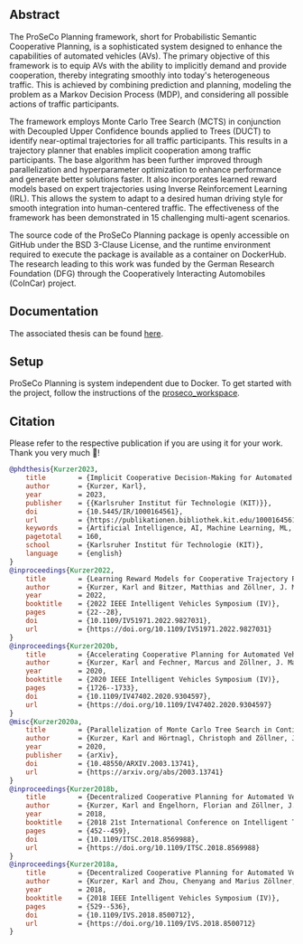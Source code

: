 ## Abstract
The ProSeCo Planning framework, short for Probabilistic Semantic Cooperative Planning, is a sophisticated system designed to enhance the capabilities of automated vehicles (AVs). The primary objective of this framework is to equip AVs with the ability to implicitly demand and provide cooperation, thereby integrating smoothly into today's heterogeneous traffic. This is achieved by combining prediction and planning, modeling the problem as a Markov Decision Process (MDP), and considering all possible actions of traffic participants.

The framework employs Monte Carlo Tree Search (MCTS) in conjunction with Decoupled Upper Confidence bounds applied to Trees (DUCT) to identify near-optimal trajectories for all traffic participants. This results in a trajectory planner that enables implicit cooperation among traffic participants. The base algorithm has been further improved through parallelization and hyperparameter optimization to enhance performance and generate better solutions faster. It also incorporates learned reward models based on expert trajectories using Inverse Reinforcement Learning (IRL). This allows the system to adapt to a desired human driving style for smooth integration into human-centered traffic. The effectiveness of the framework has been demonstrated in 15 challenging multi-agent scenarios.

The source code of the ProSeCo Planning package is openly accessible on GitHub under the BSD 3-Clause License, and the runtime environment required to execute the package is available as a container on DockerHub. The research leading to this work was funded by the German Research Foundation (DFG) through the Cooperatively Interacting Automobiles (CoInCar) project.

## Documentation
The associated thesis can be found [here](https://publikationen.bibliothek.kit.edu/1000164561).

## Setup
ProSeCo Planning is system independent due to Docker. To get started with the project, follow the instructions of the [proseco_workspace](https://github.com/ProSeCo-Planning/proseco_workspace).

## Citation
Please refer to the respective publication if you are using it for your work. Thank you very much 🙂!
```bibtex
@phdthesis{Kurzer2023,
	title        = {Implicit Cooperative Decision-Making for Automated Vehicles},
	author       = {Kurzer, Karl},
	year         = 2023,
	publisher    = {{Karlsruher Institut für Technologie (KIT)}},
	doi          = {10.5445/IR/1000164561},
	url          = {https://publikationen.bibliothek.kit.edu/1000164561},
	keywords     = {Artificial Intelligence, AI, Machine Learning, ML, Automated Vehicles, AVs, Autonomous Driving, AD, Automated Driving, AD, Cooperation, Multi-agent Markov Decision Process, MMDP, Search, Planning, Decision Making, Trajectory Planning, Monte Carlo Tree Search, MCTS, Decoupled Upper Confidence Bound for Trees, DUCT, Inverse Reinforcement Learning, IRL, Hyperparameter Optimization},
	pagetotal    = 160,
	school       = {Karlsruher Institut für Technologie (KIT)},
	language     = {english}
}
@inproceedings{Kurzer2022,
	title        = {Learning Reward Models for Cooperative Trajectory Planning with Inverse Reinforcement Learning and Monte Carlo Tree Search},
	author       = {Kurzer, Karl and Bitzer, Matthias and Zöllner, J. Marius},
	year         = 2022,
	booktitle    = {2022 IEEE Intelligent Vehicles Symposium (IV)},
	pages        = {22--28},
	doi          = {10.1109/IV51971.2022.9827031},
	url          = {https://doi.org/10.1109/IV51971.2022.9827031}
}
@inproceedings{Kurzer2020b,
	title        = {Accelerating Cooperative Planning for Automated Vehicles with Learned Heuristics and Monte Carlo Tree Search},
	author       = {Kurzer, Karl and Fechner, Marcus and Zöllner, J. Marius},
	year         = 2020,
	booktitle    = {2020 IEEE Intelligent Vehicles Symposium (IV)},
	pages        = {1726--1733},
	doi          = {10.1109/IV47402.2020.9304597},
	url          = {https://doi.org/10.1109/IV47402.2020.9304597}
}
@misc{Kurzer2020a,
	title        = {Parallelization of Monte Carlo Tree Search in Continuous Domains},
	author       = {Kurzer, Karl and Hörtnagl, Christoph and Zöllner, J. Marius},
	year         = 2020,
	publisher    = {arXiv},
	doi          = {10.48550/ARXIV.2003.13741},
	url          = {https://arxiv.org/abs/2003.13741}
}
@inproceedings{Kurzer2018b,
	title        = {Decentralized Cooperative Planning for Automated Vehicles with Continuous Monte Carlo Tree Search},
	author       = {Kurzer, Karl and Engelhorn, Florian and Zöllner, J. Marius},
	year         = 2018,
	booktitle    = {2018 21st International Conference on Intelligent Transportation Systems (ITSC)},
	pages        = {452--459},
	doi          = {10.1109/ITSC.2018.8569988},
	url          = {https://doi.org/10.1109/ITSC.2018.8569988}
}
@inproceedings{Kurzer2018a,
	title        = {Decentralized Cooperative Planning for Automated Vehicles with Hierarchical Monte Carlo Tree Search},
	author       = {Kurzer, Karl and Zhou, Chenyang and Marius Zöllner, J.},
	year         = 2018,
	booktitle    = {2018 IEEE Intelligent Vehicles Symposium (IV)},
	pages        = {529--536},
	doi          = {10.1109/IVS.2018.8500712},
	url          = {https://doi.org/10.1109/IVS.2018.8500712}
}
```
